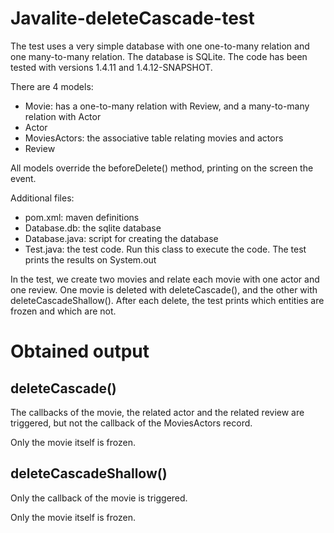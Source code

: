 # Javalite-deleteCascade-test

The test uses a very simple database with one one-to-many relation and one many-to-many relation. The database is SQLite. The code has been tested with versions 1.4.11 and 1.4.12-SNAPSHOT.

There are 4 models:
* Movie: has a one-to-many relation with Review, and a many-to-many relation with Actor
* Actor
* MoviesActors: the associative table relating movies and actors
* Review

All models override the beforeDelete() method, printing on the screen the event.

Additional files:
* pom.xml: maven definitions
* Database.db: the sqlite database
* Database.java: script for creating the database
* Test.java: the test code. Run this class to execute the code. The test prints the results on System.out

In the test, we create two movies and relate each movie with one actor and one review. One movie is deleted with deleteCascade(), and the other with deleteCascadeShallow(). After each delete, the test prints which entities are frozen and which are not.

# Obtained output

## deleteCascade()

The callbacks of the movie, the related actor and the related review are triggered, but not the callback of the MoviesActors record.

Only the movie itself is frozen.


## deleteCascadeShallow()

Only the callback of the movie is triggered.

Only the movie itself is frozen.

